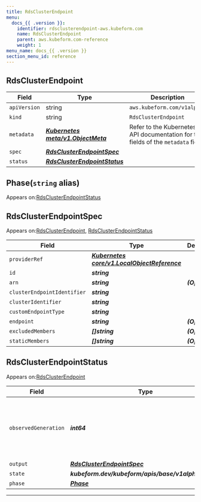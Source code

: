 ```yaml
---
title: RdsClusterEndpoint
menu:
  docs_{{ .version }}:
    identifier: rdsclusterendpoint-aws.kubeform.com
    name: RdsClusterEndpoint
    parent: aws.kubeform.com-reference
    weight: 1
menu_name: docs_{{ .version }}
section_menu_id: reference
---
```


## RdsClusterEndpoint
| Field | Type | Description |
| ------ | ----- | ----------- |
| `apiVersion` | string | `aws.kubeform.com/v1alpha1` |
|    `kind` | string | `RdsClusterEndpoint` |
| `metadata` | ***[Kubernetes meta/v1.ObjectMeta](https://kubernetes.io/docs/reference/generated/kubernetes-api/v1.13/#objectmeta-v1-meta)***|Refer to the Kubernetes API documentation for the fields of the `metadata` field.|
| `spec` | ***[RdsClusterEndpointSpec](#rdsclusterendpointspec)***||
| `status` | ***[RdsClusterEndpointStatus](#rdsclusterendpointstatus)***||
## Phase(`string` alias)

Appears on:[RdsClusterEndpointStatus](#rdsclusterendpointstatus)

## RdsClusterEndpointSpec

Appears on:[RdsClusterEndpoint](#rdsclusterendpoint), [RdsClusterEndpointStatus](#rdsclusterendpointstatus)

| Field | Type | Description |
| ------ | ----- | ----------- |
| `providerRef` | ***[Kubernetes core/v1.LocalObjectReference](https://kubernetes.io/docs/reference/generated/kubernetes-api/v1.13/#localobjectreference-v1-core)***||
| `id` | ***string***||
| `arn` | ***string***| ***(Optional)*** |
| `clusterEndpointIdentifier` | ***string***||
| `clusterIdentifier` | ***string***||
| `customEndpointType` | ***string***||
| `endpoint` | ***string***| ***(Optional)*** |
| `excludedMembers` | ***[]string***| ***(Optional)*** |
| `staticMembers` | ***[]string***| ***(Optional)*** |
## RdsClusterEndpointStatus

Appears on:[RdsClusterEndpoint](#rdsclusterendpoint)

| Field | Type | Description |
| ------ | ----- | ----------- |
| `observedGeneration` | ***int64***| ***(Optional)*** Resource generation, which is updated on mutation by the API Server.|
| `output` | ***[RdsClusterEndpointSpec](#rdsclusterendpointspec)***| ***(Optional)*** |
| `state` | ***kubeform.dev/kubeform/apis/base/v1alpha1.State***| ***(Optional)*** |
| `phase` | ***[Phase](#phase)***| ***(Optional)*** |
---
